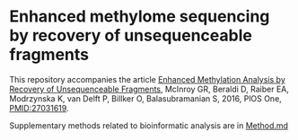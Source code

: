 # Enhanced methylome sequencing by recovery of unsequenceable fragments

This repository accompanies the article [Enhanced Methylation Analysis by Recovery of Unsequenceable Fragments](http://journals.plos.org/plosone/article?id=10.1371/journal.pone.0152322), McInroy GR, Beraldi D, Raiber EA, Modrzynska K, van Delft P, Billker O, Balasubramanian S, 2016, PlOS One, [PMID:27031619](http://www.ncbi.nlm.nih.gov/pubmed/27031619).

Supplementary methods related to bioinformatic analysis are in [Method.md](Method.md)
